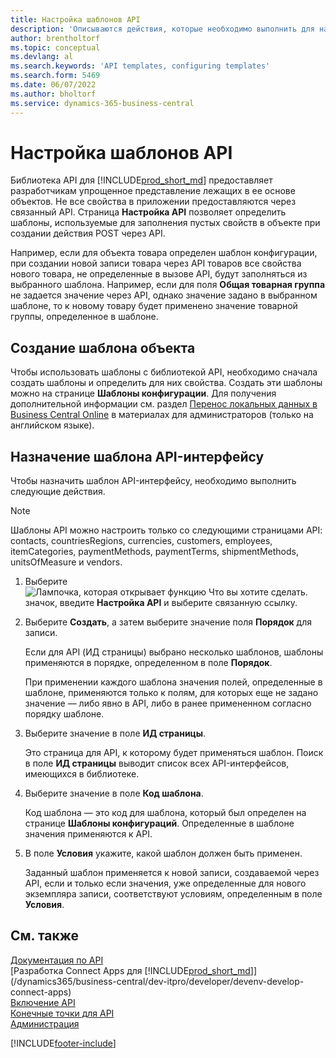 ```yaml
---
title: Настройка шаблонов API
description: 'Описываются действия, которые необходимо выполнить для настройки шаблонов API для Dynamics 365 Business Central.'
author: brentholtorf
ms.topic: conceptual
ms.devlang: al
ms.search.keywords: 'API templates, configuring templates'
ms.search.form: 5469
ms.date: 06/07/2022
ms.author: bholtorf
ms.service: dynamics-365-business-central
---
```


# Настройка шаблонов API

Библиотека API для [!INCLUDE[prod_short_md](includes/prod_short.md)] предоставляет разработчикам упрощенное представление лежащих в ее основе объектов. Не все свойства в приложении предоставляются через связанный API. Страница **Настройка API** позволяет определить шаблоны, используемые для заполнения пустых свойств в объекте при создании действия POST через API. 

Например, если для объекта товара определен шаблон конфигурации, при создании новой записи товара через API товаров все свойства нового товара, не определенные в вызове API, будут заполняться из выбранного шаблона. Например, если для поля **Общая товарная группа** не задается значение через API, однако значение задано в выбранном шаблоне, то к новому товару будет применено значение товарной группы, определенное в шаблоне. 

## Создание шаблона объекта

Чтобы использовать шаблоны с библиотекой API, необходимо сначала создать шаблоны и определить для них свойства. Создать эти шаблоны можно на странице **Шаблоны конфигурации**. Для получения дополнительной информации см. раздел [Перенос локальных данных в Business Central Online](/dynamics365/business-central/dev-itpro/administration/migrate-data) в материалах для администраторов (только на английском языке).  

## Назначение шаблона API-интерфейсу

Чтобы назначить шаблон API-интерфейсу, необходимо выполнить следующие действия.

> [!NOTE]  
> Шаблоны API можно настроить только со следующими страницами API: contacts, countriesRegions, currencies, customers, employees, itemCategories, paymentMethods, paymentTerms, shipmentMethods, unitsOfMeasure и vendors.

1. Выберите ![Лампочка, которая открывает функцию Что вы хотите сделать.](media/ui-search/search_small.png "Что вы хотите сделать") значок, введите **Настройка API** и выберите связанную ссылку.
2. Выберите **Создать**, а затем выберите значение поля **Порядок** для записи.  

    Если для API (ИД страницы) выбрано несколько шаблонов, шаблоны применяются в порядке, определенном в поле **Порядок**.  

    При применении каждого шаблона значения полей, определенные в шаблоне, применяются только к полям, для которых еще не задано значение — либо явно в API, либо в ранее примененном согласно порядку шаблоне.  
3. Выберите значение в поле **ИД страницы**.  

    Это страница для API, к которому будет применяться шаблон. Поиск в поле **ИД страницы** выводит список всех API-интерфейсов, имеющихся в библиотеке.
4. Выберите значение в поле **Код шаблона**.  

    Код шаблона — это код для шаблона, который был определен на странице **Шаблоны конфигураций**. Определенные в шаблоне значения применяются к API.  
5. В поле **Условия** укажите, какой шаблон должен быть применен.  

    Заданный шаблон применяется к новой записи, создаваемой через API, если и только если значения, уже определенные для нового экземпляра записи, соответствуют условиям, определенным в поле **Условия**.

## См. также

[Документация по API](/dynamics-nav/fin-graph)  
[Разработка Connect Apps для [!INCLUDE[prod_short_md](includes/prod_short.md)]](/dynamics365/business-central/dev-itpro/developer/devenv-develop-connect-apps)  
[Включение API](/dynamics-nav/enabling-apis-for-dynamics-nav)  
[Конечные точки для API](/dynamics-nav/endpoints-apis-for-dynamics)  
[Администрация](admin-setup-and-administration.md)

[!INCLUDE[footer-include](includes/footer-banner.md)]
